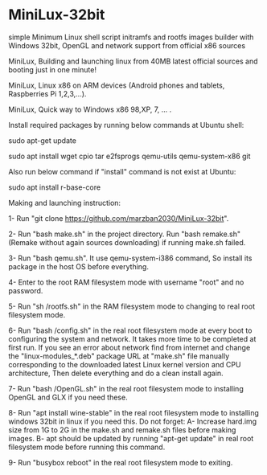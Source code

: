 # MiniLux-32bit
simple Minimum Linux shell script initramfs and rootfs images builder with Windows 32bit, OpenGL and network support from official x86 sources

MiniLux, Building and launching linux from 40MB latest official sources and booting just in one minute!

MiniLux, Linux x86 on ARM devices (Android phones and tablets, Raspberries Pi 1,2,3,...).

MiniLux, Quick way to Windows x86 98,XP, 7, ... .

Install required packages by running below commands at Ubuntu shell:

sudo apt-get update

sudo apt install wget cpio tar e2fsprogs qemu-utils qemu-system-x86 git

Also run below command if "install" command is not exist at Ubuntu:

sudo apt install r-base-core

Making and launching instruction:

1- Run "git clone https://github.com/marzban2030/MiniLux-32bit".

2- Run "bash make.sh" in the project directory. Run "bash remake.sh" (Remake without again sources downloading) if running make.sh failed.

3- Run "bash qemu.sh". It use qemu-system-i386 command, So install its package in the host OS before everything.

4- Enter to the root RAM filesystem mode with username "root" and no password.

5- Run "sh /rootfs.sh" in the RAM filesystem mode to changing to real root filesystem mode.

6- Run "bash /config.sh" in the real root filesystem mode at every boot to configuring the system and network. It takes more time to be completed at first run. If you see an error about network find from internet and change the "linux-modules_*.deb" package URL at "make.sh" file manually corresponding to the downloaded latest Linux kernel version and CPU architecture, Then delete everything and do a clean install again.

7- Run "bash /OpenGL.sh" in the real root filesystem mode to installing OpenGL and GLX if you need these.

8- Run "apt install wine-stable" in the real root filesystem mode to installing windows 32bit in linux if you need this. Do not forget: A- Increase hard.img size from 1G to 2G in the make.sh and remake.sh files before making images. B- apt should be updated by running "apt-get update" in real root filesystem mode before running this command.

9- Run "busybox reboot" in the real root filesystem mode to exiting.
